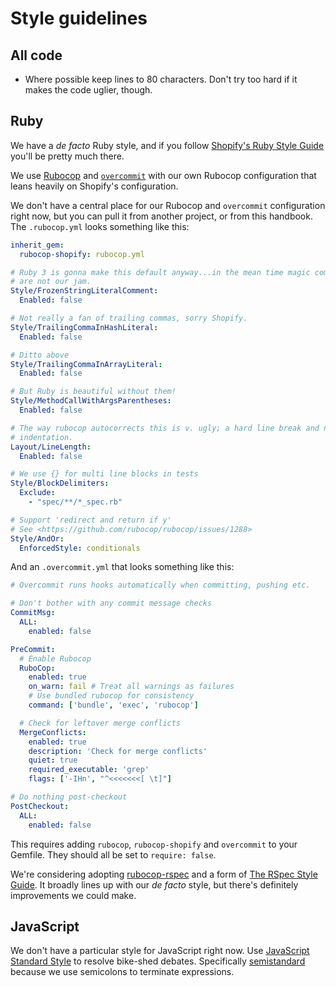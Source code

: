 # Style guidelines

## All code

 - Where possible keep lines to 80 characters. Don't try too hard if it
   makes the code uglier, though.

## Ruby

We have a _de facto_ Ruby style, and if you follow 
[Shopify's Ruby Style Guide](https://shopify.github.io/ruby-style-guide/) you'll
be pretty much there.

We use [Rubocop](https://rubocop.org) and
[`overcommit`](https://github.com/sds/overcommit) with our own Rubocop 
configuration that leans heavily on Shopify's configuration.

We don't have a central place for our Rubocop and `overcommit` configuration
right now, but you can pull it from another project, or from this handbook.
The `.rubocop.yml` looks something like this:

```yaml
inherit_gem:
  rubocop-shopify: rubocop.yml

# Ruby 3 is gonna make this default anyway...in the mean time magic comments
# are not our jam.
Style/FrozenStringLiteralComment:
  Enabled: false

# Not really a fan of trailing commas, sorry Shopify.
Style/TrailingCommaInHashLiteral:
  Enabled: false

# Ditto above
Style/TrailingCommaInArrayLiteral:
  Enabled: false

# But Ruby is beautiful without them!
Style/MethodCallWithArgsParentheses:
  Enabled: false

# The way rubocop autocorrects this is v. ugly; a hard line break and no
# indentation.
Layout/LineLength:
  Enabled: false

# We use {} for multi line blocks in tests
Style/BlockDelimiters:
  Exclude:
    - "spec/**/*_spec.rb"

# Support 'redirect and return if y'
# See <https://github.com/rubocop/rubocop/issues/1288>
Style/AndOr:
  EnforcedStyle: conditionals
```

And an `.overcommit.yml` that looks something like this:

```yaml
# Overcommit runs hooks automatically when committing, pushing etc.

# Don't bother with any commit message checks
CommitMsg:
  ALL:
    enabled: false

PreCommit:
  # Enable Rubocop
  RuboCop:
    enabled: true
    on_warn: fail # Treat all warnings as failures
    # Use bundled rubocop for consistency
    command: ['bundle', 'exec', 'rubocop']

  # Check for leftover merge conflicts
  MergeConflicts:
    enabled: true
    description: 'Check for merge conflicts'
    quiet: true
    required_executable: 'grep'
    flags: ['-IHn', "^<<<<<<<[ \t]"]

# Do nothing post-checkout
PostCheckout:
  ALL:
    enabled: false
```

This requires adding `rubocop`, `rubocop-shopify` and `overcommit` to
your Gemfile. They should all be set to `require: false`.

We're considering adopting [rubocop-rspec](https://github.com/rubocop/rubocop-rspec)
and a form of [The RSpec Style Guide](https://rspec.rubystyle.guide/). It
broadly lines up with our _de facto_ style, but there's definitely
improvements we could make.

## JavaScript

We don't have a particular style for JavaScript right now.
Use [JavaScript Standard Style](https://standardjs.com/) to resolve bike-shed debates.
Specifically [semistandard](https://github.com/standard/semistandard) because we
use semicolons to terminate expressions.
